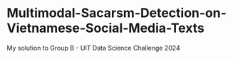 # Multimodal-Sacarsm-Detection-on-Vietnamese-Social-Media-Texts
My solution to Group B - UIT Data Science Challenge 2024
